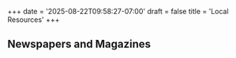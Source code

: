 +++
date = '2025-08-22T09:58:27-07:00'
draft = false
title = 'Local Resources'
+++

<div class="listlink">

## Newspapers and Magazines
